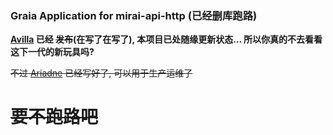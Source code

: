### Graia Application for mirai-api-http (已经删库跑路)

**[Avilla](https://github.com/GraiaProject/Avilla) 已经 ~~发布~~(在写了在写了), 本项目已处随缘更新状态... 所以你真的不去看看这下一代的新玩具吗?**

~~不过 [Ariadne](https://github.com/GraiaProject/Ariadne) 已经写好了, 可以用于生产运维了~~

# ~~要不跑路吧~~